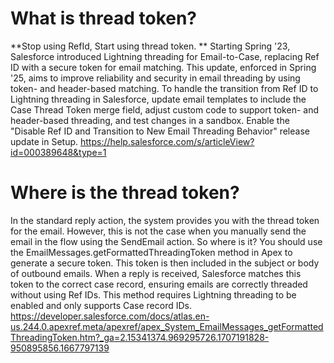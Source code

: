 # What is thread token?
**Stop using RefId, Start using thread token. ** Starting Spring '23, Salesforce introduced Lightning threading for Email-to-Case, replacing Ref ID with a secure token for email matching. This update, enforced in Spring '25, aims to improve reliability and security in email threading by using token- and header-based matching. To handle the transition from Ref ID to Lightning threading in Salesforce, update email templates to include the Case Thread Token merge field, adjust custom code to support token- and header-based threading, and test changes in a sandbox. Enable the "Disable Ref ID and Transition to New Email Threading Behavior" release update in Setup. 
https://help.salesforce.com/s/articleView?id=000389648&type=1

# Where is the thread token?
In the standard reply action, the system provides you with the thread token for the email. However, this is not the case when you manually send the email in the flow using the SendEmail action. So where is it? You should use the EmailMessages.getFormattedThreadingToken method in Apex to generate a secure token. This token is then included in the subject or body of outbound emails. When a reply is received, Salesforce matches this token to the correct case record, ensuring emails are correctly threaded without using Ref IDs. This method requires Lightning threading to be enabled and only supports Case record IDs. 
https://developer.salesforce.com/docs/atlas.en-us.244.0.apexref.meta/apexref/apex_System_EmailMessages_getFormattedThreadingToken.htm?_ga=2.15341374.969295726.1707191828-950895856.1667797139
